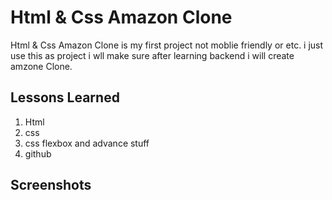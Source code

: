 
# Html & Css Amazon Clone

Html & Css Amazon Clone is my first project not moblie friendly or etc. i just use this as project i wll make sure after learning backend i will create amzone Clone. 


## Lessons Learned

1. Html 
2. css
3. css flexbox and advance stuff
4. github



## Screenshots


